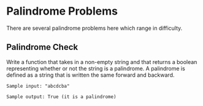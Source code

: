 # Palindrome Problems

There are several palindrome problems here which range in difficulty.

## Palindrome Check

Write a function that takes in a non-empty string and that returns a boolean representing whether or not the string is a palindrome. A palindrome is defined as a string that is written the same forward and backward.

`Sample input: "abcdcba"`

`Sample output: True (it is a palindrome)`
